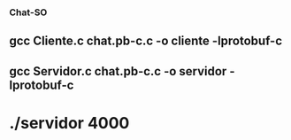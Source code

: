 ### Chat-SO

## gcc Cliente.c chat.pb-c.c -o cliente -lprotobuf-c
## gcc Servidor.c chat.pb-c.c -o servidor -lprotobuf-c
#  ./servidor 4000
